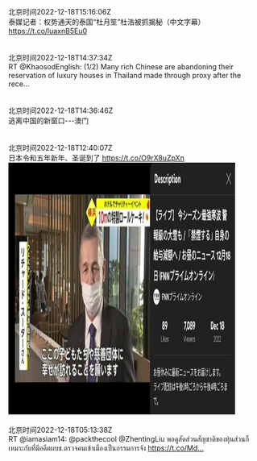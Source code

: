 北京时间2022-12-18T15:16:06Z<br>泰媒记者：权势通天的泰国“杜月笙”杜浩被抓揭秘（中文字幕）
https://t.co/luaxnB5Eu0<br><br><br>北京时间2022-12-18T14:37:34Z<br>RT @KhaosodEnglish: (1/2) Many rich Chinese are abandoning their reservation of luxury houses in Thailand made through proxy after the rece…<br><br><br>北京时间2022-12-18T14:36:46Z<br>逃离中国的新窗口---澳门<br><br><br>北京时间2022-12-18T12:40:07Z<br>日本令和五年新年、圣诞到了 https://t.co/O9rX8uZpXn<br><img src='/temp/image/2022/n-Month-12/1604335679429042178_0.jpg' width='450' height='500'><br><br>北京时间2022-12-18T05:13:38Z<br>RT @iamasiam14: @packthecool @ZhentingLiu พอดูสัดส่วนสัญชาติของหุ้นส่วนก็เหมาะกับที่มีอดีตผบช.ตรวจคนเข้าเมืองเป็นกรรมการจัง https://t.co/Md…<br><br><br>